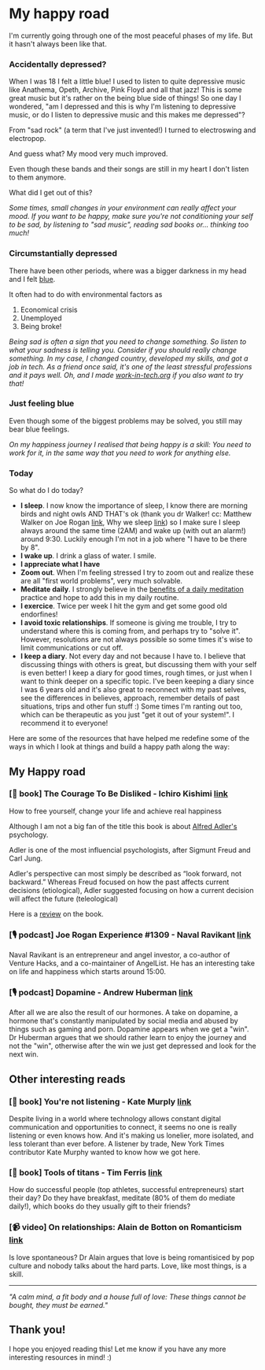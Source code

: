 # My happy road
I'm currently going through one of the most peaceful phases of my life. But it hasn't always been like that.

### Accidentally depressed?

When I was 18 I felt a little blue! I used to listen to quite depressive music 
like Anathema, Opeth, Archive, Pink Floyd and all that jazz! This is some great music but it's rather on the being blue side of things!
So one day I wondered, "am I depressed and this is why I'm listening to depressive music, or do I listen to depressive
music and this makes me depressed"?

From "sad rock" (a term that I've just invented!) I turned to electroswing and electropop. 

And guess what? My mood very much improved.

Even though these bands and their songs are still in my heart I don't listen to them anymore.

What did I get out of this? 

_Some times, small changes in your environment can really affect your mood.
If you want to be happy, make sure you're not conditioning your self to be sad, by listening to "sad music", 
reading sad books or... thinking too much!_

### Circumstantially depressed
There have been other periods, where was a bigger darkness in my head and I felt [blue](https://www.youtube.com/watch?v=68ugkg9RePc).

It often had to do with environmental factors as 
1. Economical crisis 
1. Unemployed
1. Being broke!

_Being sad is often a sign that you need to change something. So listen to what your sadness is telling you. 
Consider if you should really change something.
In my case, I changed country, developed my skills, and got a job in tech. 
As a friend once said, it's one of the least stressful professions and it pays well. 
Oh, and I made [work-in-tech.org](work-in-tech.org) if you also want to try that!_

### Just feeling blue
Even though some of the biggest problems may be solved, you still may bear blue feelings.

_On my happiness journey I realised that being happy is a skill: You need to work for it, in the same way that you need to work for anything else._

### Today
So what do I do today?

- **I sleep**. I now know the importance of sleep, I know there are morning birds and night owls AND THAT's ok (thank you dr Walker! 
cc: Matthew Walker on Joe Rogan [link](https://www.youtube.com/watch?v=pwaWilO_Pig), Why we sleep [link](https://www.amazon.de/-/en/Matthew-Walker-PhD/dp/1501144316)) so I make sure I sleep always around the same time (2AM) and wake up (with out an alarm!) around 9:30. Luckily enough I'm not in a job where "I have to be there by 8". 
- **I wake up**. I drink a glass of water. I smile.
- **I appreciate what I have**
- **Zoom out**. When I'm feeling stressed I try to zoom out and realize these are all "first world problems", very much solvable.
- **Meditate daily**. I strongly believe in the [benefits of a daily meditation](https://www.google.com/search?q=scientific+benefits+of+meditation&oq=scientific+benefits+o&aqs=chrome.1.0i512l2j69i57j0i512l7.6377j0j7&sourceid=chrome&ie=UTF-8) practice and hope to add this in my daily routine.
- **I exercice**. Twice per week I hit the gym and get some good old endorfines!
- **I avoid toxic relationships**. If someone is giving me trouble, I try to understand where this is coming from, and perhaps try to "solve it". However, resolutions are not always possible so some times it's wise to limit communications or cut off. 
- **I keep a diary**. Not every day and not because I have to. I believe that discussing things with others is great, but discussing them with your self is even better! I keep a diary for good times, rough times, or just when I want to think deeper on a specific topic. I've been keeping a diary since I was 6 years old and it's also great to reconnect with my past selves, see the differences in believes, approach, remember details of past situations, trips and other fun stuff :) Some times I'm ranting out too, which can be therapeutic as you just "get it out of your system!". I recommend it to everyone!

Here are some of the resources that have helped me redefine some of the ways in which I look at things and build a happy path along the way:

## My Happy road

### [📖 book] The Courage To Be Disliked - Ichiro Kishimi [link](https://www.amazon.de/-/en/Ichiro-Kishimi/dp/1501197274)
How to free yourself, change your life and achieve real happiness 

Although I am not a big fan of the title this book is about [Alfred Adler's](https://en.wikipedia.org/wiki/Alfred_Adler) psychology.

Adler is one of the most influencial psychologists, after Sigmunt Freud and Carl Jung.

Adler's perspective can most simply be described as “look forward, not backward.” 
Whereas Freud focused on how the past affects current decisions (etiological), 
Adler suggested focusing on how a current decision will affect the future (teleological)

Here is a [review](https://medium.com/@dlishego/alfred-adler-the-courage-to-be-disliked-d24b4d72a778) on the book.

### [🎙 podcast] Joe Rogan Experience #1309 - Naval Ravikant [link](https://www.youtube.com/watch?v=3qHkcs3kG44&t=4908s)
Naval Ravikant is an entrepreneur and angel investor, a co-author of Venture Hacks, and a co-maintainer of AngelList.
He has an interesting take on life and happiness which starts around 15:00.

### [🎙 podcast] Dopamine - Andrew Huberman [link](https://www.youtube.com/watch?v=QmOF0crdyRU)
After all we are also the result of our hormones. A take on dopamine, a hormone that's constantly manipulated by social media and abused by things such as gaming and porn.
Dopamine appears when we get a "win". Dr Huberman argues that we should rather learn to enjoy the journey and not the "win", otherwise after the win we just get depressed and look for the next win.

## Other interesting reads
### [📖 book] You're not listening - Kate Murply [link](https://www.amazon.de/Youre-Not-Listening-Missing-International/dp/1250760348/ref=asc_df_1250760348_nodl?tag=googshopde-21&linkCode=df0&hvadid=407409288703&hvpos=&hvnetw=g&hvrand=4100153239765215084&hvpone=&hvptwo=&hvqmt=&hvdev=m&hvdvcmdl=&hvlocint=&hvlocphy=9043090&hvtargid=pla-862272798678&psc=1&th=1&psc=1&tag=&ref=&adgrpid=86815916853&hvpone=&hvptwo=&hvadid=407409288703&hvpos=&hvnetw=g&hvrand=4100153239765215084&hvqmt=&hvdev=m&hvdvcmdl=&hvlocint=&hvlocphy=9043090&hvtargid=pla-862272798678&dplnkId=7e8f8b48-dbf4-4286-8c67-13762cf76ddb)

Despite living in a world where technology allows constant digital communication and opportunities to connect, it seems no one is really listening or even knows how. And it's making us lonelier, more isolated, and less tolerant than ever before. A listener by trade, New York Times contributor Kate Murphy wanted to know how we got here.

### [📖 book] Tools of titans - Tim Ferris [link](https://www.amazon.de/-/en/Timothy-Ferriss/dp/1328683788)
How do successful people (top athletes, successful entrepreneurs) start their day? Do they have breakfast, meditate (80% of them do mediate daily!), which books do they usually gift to their friends?

### [📹 video] On relationships: Alain de Botton on Romanticism [link](https://youtu.be/sPOuIyEJnbE)
Is love spontaneous? Dr Alain argues that love is being romantisiced by pop culture and nobody talks about the hard parts.
Love, like most things, is a skill.

-------

_"A calm mind, a fit body and a house full of love: These things cannot be bought, they must be earned."_

## Thank you!
I hope you enjoyed reading this! Let me know if you have any more interesting resources in mind! :)
